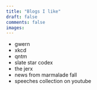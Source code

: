 ```yaml
---
title: "Blogs I like"
draft: false
comments: false
images:
---
```


* gwern
* xkcd
* qntm
* slate star codex
* the jerx
* news from marmalade fall
* speeches collection on youtube
